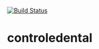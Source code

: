 [![Build Status](https://travis-ci.org/joaogarciadelima/controledental.svg?branch=master)](https://travis-ci.org/joaogarciadelima/controledental)

# controledental